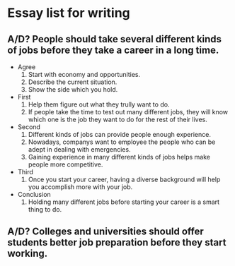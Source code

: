 # Essay list for writing

## A/D? People should take several different kinds of jobs before they take a career in a long time.

- Agree
    1. Start with economy and opportunities.
    1. Describe the current situation.
    1. Show the side which you hold.
- First
    1. Help them figure out what they trully want to do.
    1. If people take the time to test out many different jobs, they will know which one is the job they want to do for the rest of their lives.
- Second
    1. Different kinds of jobs can provide people enough experience.
    1. Nowadays, companys want to employee the people who can be adept in dealing with emergencies.
    1. Gaining experience in many different kinds of jobs helps make people more competitive.
- Third
    1. Once you start your career, having a diverse background will help you accomplish more with your job.
- Conclusion
    1. Holding many different jobs before starting your career is a smart thing to do.

## A/D? Colleges and universities should offer students better job preparation before they start working.